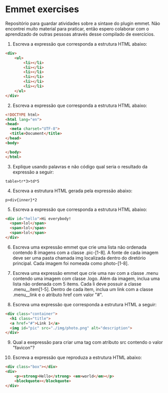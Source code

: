 # Emmet exercises  
Repositório para guardar atividades sobre a sintaxe do plugin emmet. Não encontrei muito material para praticar, então espero colaborar com o aprendizado de outras pessoas através desse compilado de exercícios.

1) Escreva a expressão que corresponda a estrutura HTML abaixo:
```html
<div>
    <ul>
        <li></li>
        <li></li>
        <li></li>
        <li></li>
        <li></li>
        <li></li>
    </ul>
</div>
```
2) Escreva a expressão que corresponda a estrutura HTML abaixo:
```html
<!DOCTYPE html>
<html lang="en">
<head>
  <meta charset="UTF-8">
  <title>Document</title>
</head>
<body>

</body>
</html>
```
3) Explique usando palavras e não código qual seria o resultado da expressão a seguir:
```
table>tr*3>td*5
```
4) Escreva a estrutura HTML gerada pela expressão abaixo:
```
p>div{inner}*2
```
5) Escreva a expressão que corresponda a estrutura HTML abaixo:
```html
<div id="hello">Hi everybody!
  <span>lol</span>
  <span>lol</span>
  <span>lol</span>
</div>
```
6) Escreva uma expressão emmet que crie uma lista não ordenada contendo 8 imagens com a classe .pic-[1-8]. A fonte de cada imagem deve ser uma pasta chamada img localizada dentro do diretório principal. Cada imagem foi nomeada como photo-[1-8].

7) Escreva uma expressão emmet que crie uma nav com a classe .menu contendo uma imagem com classe .logo. Além da imagem, inclua uma lista não ordenada com 5 items.
Cada li deve possuir a classe .menu__item[1-5]. Dentro de cada item, inclua um link com a classe .menu__link e o atributo href com valor "#".

8) Escreva uma expressão que corresponda a estrutura HTML a seguir:
```html
<div class="container">
  <h1 class="title">
  <a href="#">Link 1</a>
  <img id="pic" src="./img/photo.png" alt="description">
</div>
```
9) Qual a exepressão para criar uma tag <link> com atributo src contendo o valor "favicon"?

10) Escreva a expressão que reproduza a estrutura HTML abaixo:
```html
<div class="box"></div>
<div>
    <p><strong>Hello</strong> <em>world</em></p>
    <blockquote></blockquote>
</div>
